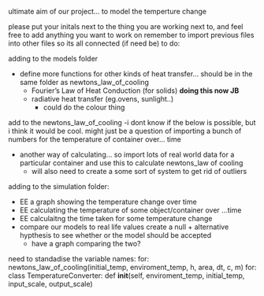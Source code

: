 ultimate aim of our project...
to model the temperture change


please put your initals next to the thing you are working next to, and feel free to add anything you want to work on
remember to import previous files into other files so its all connected (if need be)
to do:

adding to the models folder
- define more functions for other kinds of heat transfer... should be in the same folder as newtons_law_of_cooling
  - Fourier’s Law of Heat Conduction (for solids) **doing this now JB**
  - radiative heat transfer (eg.ovens, sunlight..)
      - could do the colour thing
  

add to the newtons_law_of_cooling
-i dont know if the below is possible, but i think it would be cool.
might just be a question of importing a bunch of numbers for the temperature of container over... time
 - another way of calculating... so import lots of real world data for a particular container and use this to calculate newtons_law of cooling
      - will also need to create a some sort of system to get rid of outliers
  

adding to the simulation folder:
- EE a graph showing the temperature change over time
- EE calculating the temperature of some object/container over ...time
- EE calculaitng the time taken for some temperature change
- compare our models to real life values create a null + alternative hypthesis to see whether or the model should be accepted
    - have a graph comparing the two?

need to standadise the variable names:
for: newtons_law_of_cooling(initial_temp, enviroment_temp, h, area, dt, c, m)
for: class TemperatureConverter:
    def __init__(self, enviroment_temp, initial_temp, input_scale, output_scale)
